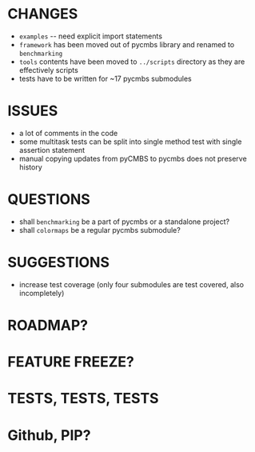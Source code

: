 # CHANGES

 * `examples` -- need explicit import statements
 * `framework` has been moved out of pycmbs library and renamed to `benchmarking`
 * `tools` contents have been moved to `../scripts` directory as they are effectively scripts
 *  tests have to be written for ~17 pycmbs submodules

# ISSUES
 * a lot of comments in the code
 * some multitask tests can be split into single method test with single assertion statement
 * manual copying updates from pyCMBS to pycmbs does not preserve history

# QUESTIONS
 * shall `benchmarking` be a part of pycmbs or a standalone project?
 * shall `colormaps` be a regular pycmbs submodule?

# SUGGESTIONS
 * increase test coverage (only four submodules are test covered, also incompletely)

# ROADMAP?

# FEATURE FREEZE?

# TESTS, TESTS, TESTS

# Github, PIP?
